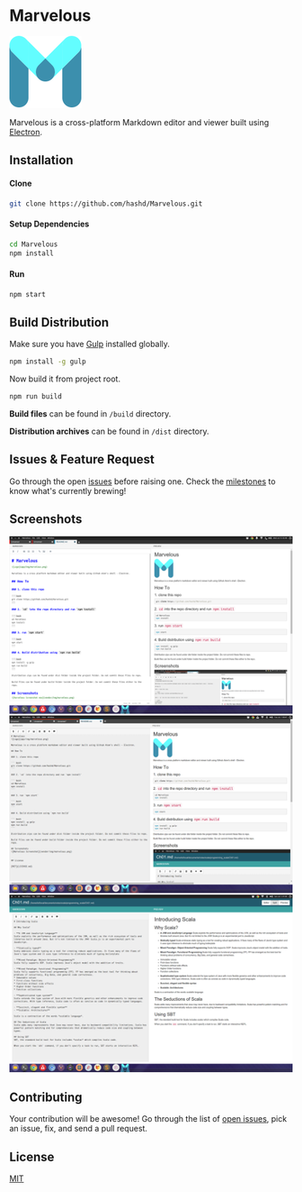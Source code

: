 # Marvelous
![Logo](app/img/marvelous.png)

Marvelous is a cross-platform Markdown editor and viewer built using [Electron](http://electron.atom.io/).

## Installation

#### Clone
``` bash
git clone https://github.com/hashd/Marvelous.git
```

#### Setup Dependencies

``` bash
cd Marvelous
npm install
```

#### Run

``` bash
npm start
```

## Build Distribution

Make sure you have [Gulp](http://gulpjs.com) installed globally. 
```bash
npm install -g gulp
```
Now build it from project root.

``` bash
npm run build
```

**Build files** can be found in `/build` directory.

**Distribution archives** can be found in `/dist` directory. 


## Issues & Feature Request
Go through the open [issues](https://github.com/hashd/Marvelous/issues)  before raising one. Check the [milestones](https://github.com/hashd/Marvelous/milestones) to know what's currently brewing! 

## Screenshots
![Marvelous Screenshot alpha](vendor/img/marvelous-v0.1.0-alpha.png)
![Marvelous Screenshot second](vendor/img/marvelous.png)
![Marvelous Screenshot first](vendor/img/marvelous-2.png)

## Contributing
Your contribution will be awesome! Go through the list of [open issues](https://github.com/hashd/Marvelous/issues), pick an issue, fix, and send a pull request.

## License
[MIT](LICENSE.md)

